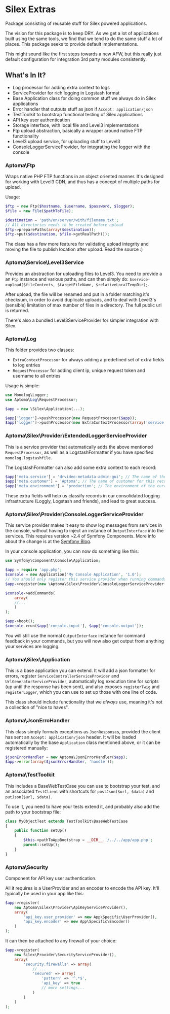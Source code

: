 Silex Extras
============

Package consisting of reusable stuff for Silex powered applications.

The vision for this package is to keep DRY. As we get a lot of applications
built using the same tools, we find that we tend to do the same stuff a lot of
places. This package seeks to provide default implementations.

This might sound like the first steps towards a new AFW, but this really just
default configuration for integration 3rd party modules consistently.

## What's In It?

- Log processor for adding extra context to logs
- ServiceProvider for rich logging in Logstash format
- Base Application class for doing common stuff we always do in Silex applications
- Error handler that outputs stuff as json if `Accept: application/json`
- TestToolkit to bootstrap functional testing of Silex applications
- API key user authentication
- Storage interface, with local file and Level3 implementations
- Ftp upload abstraction, basically a wrapper around native FTP functionality
- Level3 upload service, for uploading stuff to Level3
- ConsoleLoggerServiceProvider, for integrating the logger with the console

### Aptoma\Ftp

Wraps native PHP FTP functions in an object oriented manner. It's designed for
working with Level3 CDN, and thus has a concept of multiple paths for upload.

Usage:

````PHP
$ftp = new Ftp($hostname, $username, $password, $logger);
$file = new File($pathToFile);

$destination = 'path/on/server/with/filename.txt';
// All directories needs to be created before upload
$ftp->preparePaths(array($destination));
$ftp->put($destination, $file->getRealPath());
````

The class has a few more features for validating upload integrity and moving
the file to publish location after upload. Read the source :)

### Aptoma\Service\Level3Service

Provides an abstraction for uploading files to Level3. You need to provide a
an `Ftp` instance and various paths, and can then simply do:
`$service->upload($fileContents, $targetFileName, $relativeLocalTempDir);`.

After upload, the file will be renamed and put in a folder matching it's checksum,
in order to avoid duplicate uploads, and to deal with Level3's (sensible) limitation
of max number of files in a directory. The full public url is returned.

There's also a bundled Level3ServiceProvider for simpler integration with Silex.

### Aptoma\Log

This folder provides two classes:

- `ExtraContextProcessor` for always adding a predefined set of extra fields to log entries
- `RequestProcessor` for adding client ip, unique request token and username to all entries

Usage is simple:

````PHP
use Monolog\Logger;
use Aptoma\Log\RequestProcessor;

$app = new \Silex\Application(...);

$app['logger']->pushProcessor(new RequestProcessor($app));
$app['logger']->pushProcessor(new ExtraContextProcessor(array('service' => 'my-service', 'environment' => 'staging')));
````

### Aptoma\Silex\Provider\ExtendedLoggerServiceProvider

This is a service provider that automatically adds the above mentioned `RequestProcessor`,
as well as a LogstashFormatter if you have specified `monolog.logstashfile`.

The LogstashFormatter can also add some extra context to each record:

````PHP
$app['meta.service'] = 'drvideo-metadata-admin-gui'; // The name of the service, consult with AMP
$app['meta.customer'] = 'Aptoma'; // The name of customer for this record
$app['meta.environment'] = 'production'; // The environment of the current installation
````

These extra fields will help us classify records in our consolidated logging
infrastructure (Loggly, Logstash and friends), and lead to great success.

### Aptoma\Silex\Provider\ConsoleLoggerServiceProvider

This service provider makes it easy to show log messages from services in the console,
without having to inject an instance of `OutputInterface` into the services. This
requires version ~2.4 of Symfony Components. More info about the change is at the
[Symfony Blog](http://symfony.com/blog/new-in-symfony-2-4-show-logs-in-console).

In your console application, you can now do something like this:

````PHP
use Symfony\Component\Console\Application;

$app = require 'app.php';
$console = new Application('My Console Application', '1.0');
// You should only register this service provider when running commands
$app->register(new \Aptoma\Silex\Provider\ConsoleLoggerServiceProvider());

$console->addCommands(
    array(
    //...
    )
);

$app->boot();
$console->run($app['console.input'], $app['console.output']);
````

You will still use the normal `OutputInterface` instance for command feedback
in your commands, but you will now also get output from anything your services
are logging.

### Aptoma\Silex\Application

This is a base application you can extend. It will add a json formatter for errors,
register `ServiceControllerServiceProvider` and `UrlGeneratorServiceProvider`,
automatically log execution time for scripts (up until the response has been sent),
and also exposes `registerTwig` and `registerLogger`, which you can use to set up
those with one line of code.

This class should include functionality that we _always_ use, meaning it's not
a collection of "nice to haves".

### Aptoma\JsonErroHandler

This class simply formats exceptions as `JsonResponse`s, provided the client
has sent an `Accept: application/json` header. It will be loaded automatically
by the base `Application` class mentioned above, or it can be registered manually:

````PHP
$jsonErrorHandler = new Aptoma\JsonErrorHandler($app);
$app->error(array($jsonErrorHandler, 'handle'));
````

### Aptoma\TestToolkit

This includes a BaseWebTestCase you can use to bootstrap your test, and an
associated `TestClient` with shortcuts for `postJson($url, $data)` and
`putJson($url, $data)`.

To use it, you need to have your tests extend it, and probably also add the
path to your bootstrap file:

````PHP
class MyObjectTest extends TestToolkit\BaseWebTestCase
{
    public function setUp()
    {
        $this->pathToAppBootstrap = __DIR__.'/../../app/app.php';
        parent::setUp();
    }
}
````

### Aptoma\Security

Component for API key user authentication.

All it requires is a UserProvider and an encoder to encode the API key.
It'll typically be used in your app like this:

```php
$app->register(
    new Aptoma\Silex\Provider\ApiKeyServiceProvider(),
    array(
        'api_key.user_provider' => new App\Specific\UserProvider(),
        'api_key.encoder' => new App\Specific\Encoder()
    )
);
```

It can then be attached to any firewall of your choice:

```php
$app->register(
    new Silex\Provider\SecurityServiceProvider(),
    array(
        'security.firewalls' => array(
            // ...
            'secured' => array(
                'pattern' => '^.*$',
                'api_key' => true
                // more settings...
            )
        )
    )
);
```
